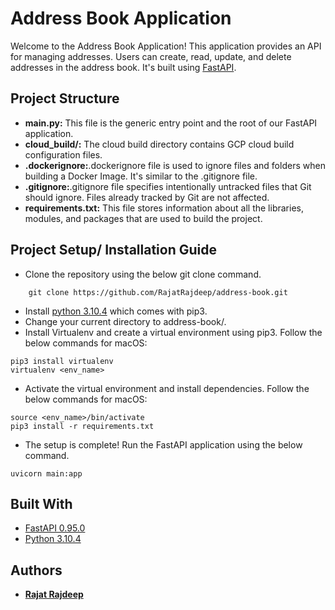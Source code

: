 # Address Book Application

Welcome to the Address Book Application! This application provides an API for managing addresses. Users can create, read, update, and delete addresses in the address book.
It's built using [FastAPI](https://fastapi.tiangolo.com/).

## Project Structure

- **main.py:** This file is the generic entry point and the root of our FastAPI application.
- **cloud_build/:** The cloud build directory contains GCP cloud build configuration files.
- **.dockerignore:**.dockerignore file is used to ignore files and folders when building a Docker Image. It's similar to the .gitignore file.
- **.gitignore:**.gitignore file specifies intentionally untracked files that Git should ignore. Files already tracked by Git are not affected.
- **requirements.txt:** This file stores information about all the libraries, modules, and packages that are used to build the project.

## Project Setup/ Installation Guide

- Clone the repository using the below git clone command.

```
    git clone https://github.com/RajatRajdeep/address-book.git
```

- Install [python 3.10.4](https://www.python.org/downloads/release/python-3104) which comes with pip3.
- Change your current directory to address-book/.
- Install Virtualenv and create a virtual environment using pip3. Follow the below commands for macOS:

```
pip3 install virtualenv
virtualenv <env_name>
```

- Activate the virtual environment and install dependencies. Follow the below commands for macOS:

```
source <env_name>/bin/activate
pip3 install -r requirements.txt
```

- The setup is complete! Run the FastAPI application using the below command.

```
uvicorn main:app
```

## Built With

- [FastAPI 0.95.0](https://fastapi.tiangolo.com)
- [Python 3.10.4](https://www.python.org/downloads/)

## Authors

- [**Rajat Rajdeep**](https://rajatrajdeep.in)
